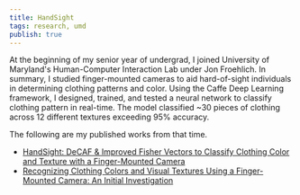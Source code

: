 ```yaml
---
title: HandSight
tags: research, umd
publish: true
---
```

At the beginning of my senior year of undergrad, I joined University of Maryland's Human-Computer Interaction Lab under Jon Froehlich. In summary, I studied finger-mounted cameras to aid hard-of-sight individuals in determining clothing patterns and color. Using the Caffe Deep Learning framework, I designed, trained, and tested a neural network to classify clothing pattern in real-time. The model classified ~30 pieces of clothing across 12 different textures exceeding 95% accuracy.

The following are my published works from that time.

- <a href="https://www.oajaiml.com/archive/handsight-decaf-improved-fisher-vectors-to-classify-clothing-color-and-texture-with-a-finger-mounted-camera" target="_blank">HandSight: DeCAF & Improved Fisher Vectors to Classify Clothing Color and Texture with a Finger-Mounted Camera</a>
- <a href="https://dl.acm.org/doi/abs/10.1145/3132525.3134805" target="_blank">Recognizing Clothing Colors and Visual Textures Using a Finger-Mounted Camera: An Initial Investigation</a>
